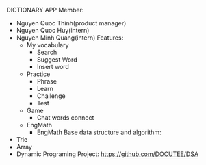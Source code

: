 DICTIONARY APP
Member:
+ Nguyen Quoc Thinh(product manager)
+ Nguyen Quoc Huy(intern)
+ Nguyen Minh Quang(intern)
Features:
  - My vocabulary
    + Search
    + Suggest Word
    + Insert word
  - Practice
    + Phrase
    + Learn
    + Challenge
    + Test
  - Game
    + Chat words connect
  - EngMath
    + EngMath
Base data structure and algorithm:
+ Trie
+ Array
+ Dynamic Programing
Project: https://github.com/DOCUTEE/DSA
